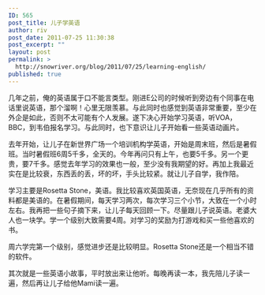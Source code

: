 ```yaml
---
ID: 565
post_title: 儿子学英语
author: riv
post_date: 2011-07-25 11:30:38
post_excerpt: ""
layout: post
permalink: >
  http://snowriver.org/blog/2011/07/25/learning-english/
published: true
---
```

几年之前，俺的英语属于口不能言类型。刚进E公司的时候听到旁边有个同事在电话里说英语，那个溜啊！心里无限羡慕。与此同时也感觉到英语非常重要，至少在外企是如此，否则不太可能有个人发展。遂下决心开始学习英语，听VOA，BBC，到韦伯报名学习。与此同时，也下意识让儿子开始看一些英语动画片。

去年开始，让儿子在新世界广场一个培训机构学英语，开始是周末班，然后是暑假班。当时暑假班6周5千多，全天的。今年再问只有上午，也要5千多。另一个更贵，要7千多。感觉去年学习的效果也一般，至少没有我期望的好。再加上我最近实在是比较衰，东西丢的丢，坏的坏，手头比较紧。就让儿子自学，我作陪。

学习主要是Rosetta Stone，美语。我比较喜欢英国英语，无奈现在几乎所有的资料都是美语的。在暑假期间，每天学习两次，每次学习三个小节，大致在一个小时左右。我再把一些句子摘下来，让儿子每天回顾一下。尽量跟儿子说英语。老婆大人也一块学。学一个级别大致需要4周。对学习的奖励为打游戏和买一些他喜欢的书。

周六学完第一个级别，感觉进步还是比较明显。Rosetta Stone还是一个相当不错的软件。

其次就是一些英语小故事，平时放出来让他听。每晚再读一本，我先陪儿子读一遍，然后再让儿子给他Mami读一遍。